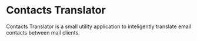 
<h1>Contacts Translator</h1>

<p>
    Contacts Translator is a small utility application to inteligently translate email contacts between mail clients.
</p>
